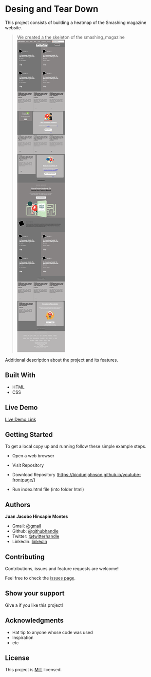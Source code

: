 # Desing and Tear Down
 This project consists of building a heatmap of the Smashing magazine website.

> We created a the skeleton of the smashing_magazine
![screenshot](./app_screenshot1.png)

Additional description about the project and its features.

## Built With

- HTML
- CSS

## Live Demo

[Live Demo Link](https://raw.githack.com/SigmaSam/Desing-and-Tear-Down-Samuel-Juan/DesingSmash/index.html)


## Getting Started


To get a local copy up and running follow these simple example steps.

- Open a web browser

- Visit Repository

- Download Repository (https://biodunjohnson.github.io/youtube-frontpage/)

- Run index.html file (into folder html)

## Authors


**Juan Jacobo Hincapie Montes**

- Gmail: [@gmail](jacobo12.montes@gmail.com)
- Github: [@githubhandle](https://github.com/jacobo12montes)
- Twitter: [@twitterhandle](https://twitter.com/HincapieMontes)
- Linkedin: [linkedin](https://www.linkedin.com/in/juan-jacobo-hincapi%C3%A9-montes-93975210b/)

## Contributing

Contributions, issues and feature requests are welcome!

Feel free to check the [issues page](https://github.com/SigmaSam/Desing-and-Tear-Down-Samuel-Juan).

## Show your support

Give a  if you like this project!

## Acknowledgments

- Hat tip to anyone whose code was used
- Inspiration
- etc

## License

This project is [MIT](lic.url) licensed.


